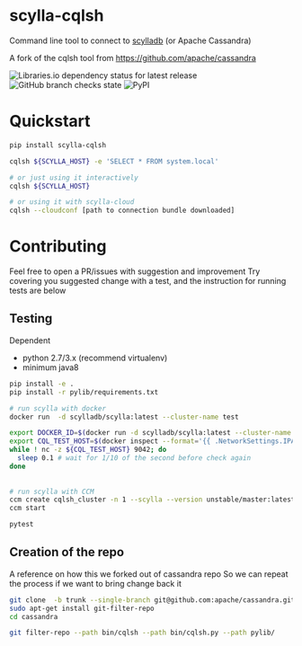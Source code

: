 # scylla-cqlsh

Command line tool to connect to [scylladb](http://www.scylladb.com) (or Apache Cassandra)

A fork of the cqlsh tool from https://github.com/apache/cassandra

![Libraries.io dependency status for latest release](https://img.shields.io/librariesio/release/pypi/scylla-cqlsh)
![GitHub branch checks state](https://img.shields.io/github/checks-status/scylladb/scylla-cqlsh/master)
![PyPI](https://img.shields.io/pypi/v/scylla-cqlsh)

# Quickstart

```bash
pip install scylla-cqlsh

cqlsh ${SCYLLA_HOST} -e 'SELECT * FROM system.local'

# or just using it interactively
cqlsh ${SCYLLA_HOST} 

# or using it with scylla-cloud
cqlsh --cloudconf [path to connection bundle downloaded]
```



# Contributing

Feel free to open a PR/issues with suggestion and improvement
Try covering you suggested change with a test, and the instruction 
for running tests are below

## Testing

Dependent 
* python 2.7/3.x (recommend virtualenv)
* minimum java8

```bash
pip install -e .
pip install -r pylib/requirements.txt

# run scylla with docker
docker run  -d scylladb/scylla:latest --cluster-name test

export DOCKER_ID=$(docker run -d scylladb/scylla:latest --cluster-name test)
export CQL_TEST_HOST=$(docker inspect --format='{{ .NetworkSettings.IPAddress }}' ${DOCKER_ID})
while ! nc -z ${CQL_TEST_HOST} 9042; do   
  sleep 0.1 # wait for 1/10 of the second before check again
done
          
 
# run scylla with CCM
ccm create cqlsh_cluster -n 1 --scylla --version unstable/master:latest
ccm start

pytest
```


## Creation of the repo

A reference on how this we forked out of cassandra repo
So we can repeat the process if we want to bring change back it

```bash
git clone  -b trunk --single-branch git@github.com:apache/cassandra.git
sudo apt-get install git-filter-repo
cd cassandra

git filter-repo --path bin/cqlsh --path bin/cqlsh.py --path pylib/
```
